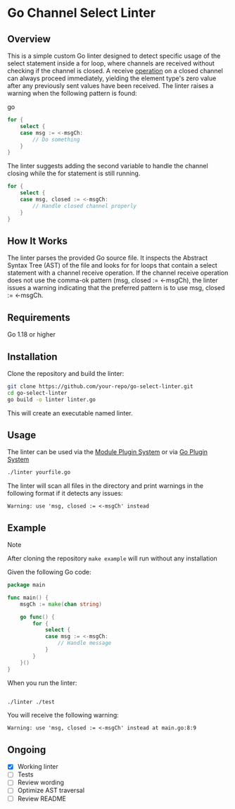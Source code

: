 # Go Channel Select Linter
## Overview
This is a simple custom Go linter designed to detect specific usage of the select statement inside a for loop, where channels are received without checking if the channel is closed. A receive [operation](https://go.dev/ref/spec#Receive_operator) on a closed channel can always proceed immediately, yielding the element type's zero value after any previously sent values have been received. The linter raises a warning when the following pattern is found:

go
```go
for {
	select {
	case msg := <-msgCh:
		// Do something
	}
}
```

The linter suggests adding the second variable to handle the channel closing while the for statement is still running.

```go
for {
	select {
	case msg, closed := <-msgCh:
		// Handle closed channel properly
	}
}
```

## How It Works
The linter parses the provided Go source file.
It inspects the Abstract Syntax Tree (AST) of the file and looks for for loops that contain a select statement with a channel receive operation.
If the channel receive operation does not use the comma-ok pattern (msg, closed := <-msgCh), the linter issues a warning indicating that the preferred pattern is to use msg, closed := <-msgCh.
## Requirements
Go 1.18 or higher

## Installation
Clone the repository and build the linter:

```bash
git clone https://github.com/your-repo/go-select-linter.git
cd go-select-linter
go build -o linter linter.go
```

This will create an executable named linter.

## Usage
The linter can be used via the [Module Plugin System](https://golangci-lint.run/plugins/module-plugins) or via [Go Plugin System](https://golangci-lint.run/plugins/go-plugins)
```bash
./linter yourfile.go
```

The linter will scan all files in the directory and print warnings in the following format if it detects any issues:

`Warning: use 'msg, closed := <-msgCh' instead`

## Example
> [!NOTE]
> After cloning the repository `make example` will run without any installation

Given the following Go code:

```go
package main

func main() {
	msgCh := make(chan string)

	go func() {
		for {
			select {
			case msg := <-msgCh:
				// Handle message
			}
		}
	}()
}
```

When you run the linter:

```bash

./linter ./test
```
You will receive the following warning:

`Warning: use 'msg, closed := <-msgCh' instead at main.go:8:9`

## Ongoing
- [x] Working linter
- [ ] Tests
- [ ] Review wording
- [ ] Optimize AST traversal
- [ ] Review README
